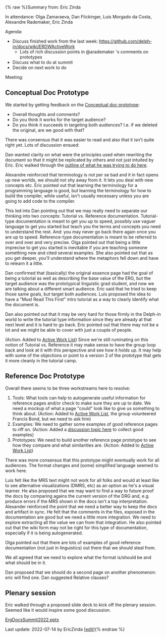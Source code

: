 {% raw %}Summary from: Eric Zinda

In attendance: Olga Zamaraeva, Dan Flickinger, Luis Morgado da Costa, Alexandre Rademaker, Eric Zinda

Agenda:
- Discuss finished work from the last week: https://github.com/delph-in/docs/wiki/ERDWActiveWork
  - Lots of rich discussion points in @arademaker 's comments on prototypes
- Discuss what to do at summit
- Decide on next work to do

Meeting:

## Conceptual Doc Prototype
We started by getting feedback on the [Conceptual doc prototype](https://github.com/delph-in/docs/wiki/ERDWErgSemantics_Essence): 
- Overall thoughts and comments?
- Do you think it works for the target audience?
- Do you think it succeeds in targeting both audiences? I.e. if we deleted the original, are we good with that?

There was consensus that it was easier to read and also that it isn't quite right yet. Lots of discussion ensued:

Dan wanted clarity on what were the principles used when rewriting the document so that it might be replicated by others and not just intuited by Eric. Eric walked through the [outline of what he was trying to do here](https://github.com/orgs/delph-in/teams/erdw/discussions/2).

Alexandre reinforced that terminology is not per se bad and it in fact opens up new worlds, we should not shy away from it. It lets you deal with new concepts etc. Eric pointed out that learning the terminology for a programming language is good, but learning the terminology for how to build the compiler, while useful, isn't usually necessary unless you are going to add code to the compiler. 

This led into Dan pointing out that we may really need to separate our thinking into two concepts: Tutorial vs. Reference documentation.  Tutorial-type documentation is meant to get you up to speed, possibly use vaguer language to get you started but teach you the terms and concepts you need to understand the rest. And: you may never go back there again once you are up to speed.  Reference-type documentation is meant to be referred to over and over and very precise. Olga pointed out that being a little imprecise to get you started is inevitable if you are teaching someone something new and cited several examples. She also pointed out that as you get deeper, you'll understand where the metaphors fell down and have to relearn it a little.

Dan confirmed that (basically) the original essence page had the goal of being a tutorial as well as describing the base value of the ERG, but the target audience was the prototypical linguistic grad student, and now we are talking about a different smart audience. Eric said that he tried to keep those same goals, but target both audiences. Luis proposed the idea to have a "Must Read This First" intro tutorial as a way to clearly identify what the document is.

Dan also pointed out that it may be very hard for those firmly in the Delph-in world to write the tutorial type information since they are already at that next level and it is hard to go back. Eric pointed out that there may not be a lot and we might be able to cover with just a couple of people.

(Action: Added to [Active Work List](https://github.com/delph-in/docs/wiki/ERDWActiveWork)) Since we're still ruminating on this notion of Tutorial vs. Reference it may make sense to have the group loop back and look at it with this perspective and see how it holds up. It may help with some of the objections or point to a version 2 of the prototype that gets it more cleanly in the tutorial camp.

## Reference Doc Prototype
Overall there seems to be three workstreams here to resolve:

1. Tools: What tools can help to autogenerate useful information for reference pages and/or check to make sure they are up to date. We need a mockup of what a page "could" look like to give us something to think about. (Action: Added to [Active Work List](https://github.com/delph-in/docs/wiki/ERDWActiveWork), the group volunteered Francis Bond, but we need to ask him)
2. Examples: We need to gather some examples of good reference pages to riff on. (Action: Added a [discussion topic here](https://github.com/orgs/delph-in/teams/erdw/discussions/4) to collect good examples)
3. Prototypes: We need to build another reference page prototype to see how they compare and what similarities are. (Action: Added to [Active Work List](https://github.com/delph-in/docs/wiki/ERDWActiveWork))

There was more consensus that this prototype might eventually work for all audiences. The format changes and (some) simplified language seemed to work here.

Luis felt like the MRS text might not work for all folks and would at least like to see alternative visualizations (DMRS, etc) as an option as he's a visual learner. He also proposed that we may want to find a way to future proof the docs by comparing agains the current version of the DRG and, e.g. produce errors if the MRS shown in the docs isn't a top interpretation. Alexander reinforced the point that we need a better way to keep the docs and artifact in sync. He felt that the comments in the files, exposed in the documentation are good but we need a little more integration. We need to explore extracting all the value we can from that integration.  He also pointed out that the wiki form may not be right for this type of documentation, especially if it is being autogenerated.

Olga pointed out that there are lots of examples of good reference documentation (not just in linguistics) out there that we should steal from.  

We all agreed that we need to explore what the format is/should be and what should be in it.

Dan proposed that we should do a second page on another phenomenon: eric will find one.  Dan suggested Relative clauses? 

## Plenary session
Eric walked through a proposed slide deck to kick off the plenary session.  Seemed like it would inspire some good discussion.

[ErgDocsSummit2022.pptx](https://github.com/delph-in/docs/files/9115415/ErgDocsSummit2022.pptx)


Last update: 2022-07-14 by EricZinda [[edit](https://github.com/delph-in/docs/wiki/ERDWMeet20220713/_edit)]{% endraw %}